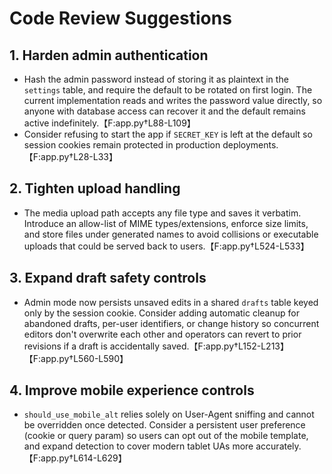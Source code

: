 # Code Review Suggestions

## 1. Harden admin authentication
* Hash the admin password instead of storing it as plaintext in the `settings` table, and require the default to be rotated on first login. The current implementation reads and writes the password value directly, so anyone with database access can recover it and the default remains active indefinitely.【F:app.py†L88-L109】
* Consider refusing to start the app if `SECRET_KEY` is left at the default so session cookies remain protected in production deployments.【F:app.py†L28-L33】

## 2. Tighten upload handling
* The media upload path accepts any file type and saves it verbatim. Introduce an allow-list of MIME types/extensions, enforce size limits, and store files under generated names to avoid collisions or executable uploads that could be served back to users.【F:app.py†L524-L533】

## 3. Expand draft safety controls
* Admin mode now persists unsaved edits in a shared `drafts` table keyed only by the session cookie. Consider adding automatic cleanup for abandoned drafts, per-user identifiers, or change history so concurrent editors don't overwrite each other and operators can revert to prior revisions if a draft is accidentally saved.【F:app.py†L152-L213】【F:app.py†L560-L590】

## 4. Improve mobile experience controls
* `should_use_mobile_alt` relies solely on User-Agent sniffing and cannot be overridden once detected. Consider a persistent user preference (cookie or query param) so users can opt out of the mobile template, and expand detection to cover modern tablet UAs more accurately.【F:app.py†L614-L629】

